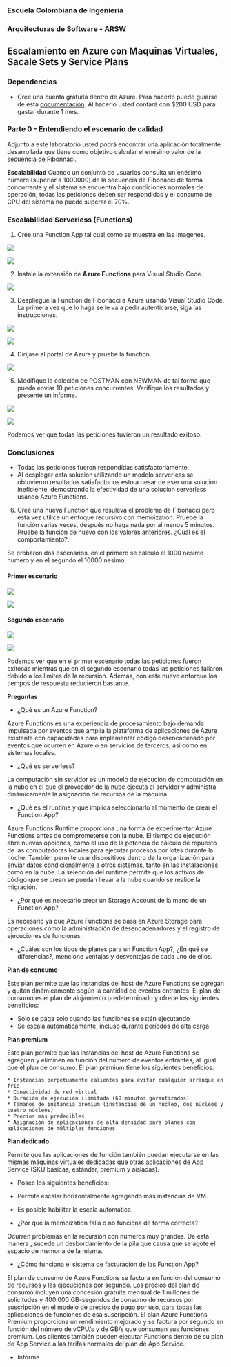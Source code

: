 ### Escuela Colombiana de Ingeniería
### Arquitecturas de Software - ARSW

## Escalamiento en Azure con Maquinas Virtuales, Sacale Sets y Service Plans

### Dependencias
* Cree una cuenta gratuita dentro de Azure. Para hacerlo puede guiarse de esta [documentación](https://azure.microsoft.com/en-us/free/search/?&ef_id=Cj0KCQiA2ITuBRDkARIsAMK9Q7MuvuTqIfK15LWfaM7bLL_QsBbC5XhJJezUbcfx-qAnfPjH568chTMaAkAsEALw_wcB:G:s&OCID=AID2000068_SEM_alOkB9ZE&MarinID=alOkB9ZE_368060503322_%2Bazure_b_c__79187603991_kwd-23159435208&lnkd=Google_Azure_Brand&dclid=CjgKEAiA2ITuBRDchty8lqPlzS4SJAC3x4k1mAxU7XNhWdOSESfffUnMNjLWcAIuikQnj3C4U8xRG_D_BwE). Al hacerlo usted contará con $200 USD para gastar durante 1 mes.

### Parte 0 - Entendiendo el escenario de calidad

Adjunto a este laboratorio usted podrá encontrar una aplicación totalmente desarrollada que tiene como objetivo calcular el enésimo valor de la secuencia de Fibonnaci.

**Escalabilidad**
Cuando un conjunto de usuarios consulta un enésimo número (superior a 1000000) de la secuencia de Fibonacci de forma concurrente y el sistema se encuentra bajo condiciones normales de operación, todas las peticiones deben ser respondidas y el consumo de CPU del sistema no puede superar el 70%.

### Escalabilidad Serverless (Functions)

1. Cree una Function App tal cual como se muestra en las  imagenes.

![](images/part3/part3-function-config.png)

![](images/part3/part3-function-configii.png)

2. Instale la extensión de **Azure Functions** para Visual Studio Code.

![](images/part3/part3-install-extension.png)

3. Despliegue la Function de Fibonacci a Azure usando Visual Studio Code. La primera vez que lo haga se le va a pedir autenticarse, siga las instrucciones.

![](images/part3/part3-deploy-function-1.png)

![](images/part3/part3-deploy-function-2.png)

4. Dirijase al portal de Azure y pruebe la function.

![](images/part3/part3-test-function.png)

5. Modifique la coleción de POSTMAN con NEWMAN de tal forma que pueda enviar 10 peticiones concurrentes. Verifique los resultados y presente un informe.

![](images/itera.png)


![](images/metricas1.png)

Podemos ver que todas las peticiones tuvieron un resultado exitoso.

### Conclusiones

 * Todas las peticiones fueron respondidas satisfactoriamente.
 * Al desplegar esta solucion utilizando un modelo serverless se obtuvieron resultados satisfactorios esto a pesar de eser una solucion ineficiente, demostrando la efectividad de una solucion serverless usando Azure Functions.


6. Cree una nueva Function que resuleva el problema de Fibonacci pero esta vez utilice un enfoque recursivo con memoization. Pruebe la función varias veces, después no haga nada por al menos 5 minutos. Pruebe la función de nuevo con los valores anteriores. ¿Cuál es el comportamiento?.

Se probaron dos escenarios, en el primero se calculó el 1000 nesimo numero y en el segundo el 10000 nesimo.

#### Primer escenario

![](images/memo1.png)

![](images/metricas2.png)

#### Segundo escenario

![](images/memo2.png)

![](images/metricas3.png)

Podemos ver que en el primer escenario todas las peticiones fueron exitosas mientras que en el segundo escenario todas las peticiones fallaron debido a los limites de la recursion. Ademas, con este nuevo enforque los tiempos de respuesta reducieron bastante.


**Preguntas**

* ¿Qué es un Azure Function?

Azure Functions es una experiencia de procesamiento bajo demanda impulsada por eventos que amplía la plataforma de aplicaciones de Azure existente con capacidades para implementar código desencadenado por eventos que ocurren en Azure o en servicios de terceros, así como en sistemas locales. 

* ¿Qué es serverless?

La computación sin servidor es un modelo de ejecución de computación en la nube en el que el proveedor de la nube ejecuta el servidor y administra dinámicamente la asignación de recursos de la máquina.

* ¿Qué es el runtime y que implica seleccionarlo al momento de crear el Function App?

Azure Functions Runtime proporciona una forma de experimentar Azure Functions antes de comprometerse con la nube. El tiempo de ejecución abre nuevas opciones, como el uso de la potencia de cálculo de repuesto de las computadoras locales para ejecutar procesos por lotes durante la noche. También permite usar  dispositivos dentro de la organización para enviar datos condicionalmente a otros sistemas, tanto en las instalaciones como en la nube.
La selección del runtime permite que los activos de código que se crean se puedan llevar a la nube cuando se realice la migración.


* ¿Por qué es necesario crear un Storage Account de la mano de un Function App?

Es necesario ya que Azure Functions se basa en Azure Storage para operaciones como la administración de desencadenadores y el registro de ejecuciones de funciones.

* ¿Cuáles son los tipos de planes para un Function App?, ¿En qué se diferencias?, mencione ventajas y desventajas de cada uno de ellos.

**Plan de consumo**

Este plan permite que las instancias del host de Azure Functions se agregan y quitan dinámicamente según la cantidad de eventos entrantes. 
El plan de consumo es el plan de alojamiento predeterminado y ofrece los siguientes beneficios:

 * Solo se paga solo cuando las funciones se estén ejecutando
 * Se escala automáticamente, incluso durante períodos de alta carga
 
**Plan premium**

Este plan permite que las instancias del host de Azure Functions se agreguen y eliminen en función del número de eventos entrantes, al igual que el plan de consumo.
El plan premium tiene los siguientes beneficios:

    * Instancias perpetuamente calientes para evitar cualquier arranque en frío
    * Conectividad de red virtual
    * Duración de ejecución ilimitada (60 minutos garantizados)
    * Tamaños de instancia premium (instancias de un núcleo, dos núcleos y cuatro núcleos)
    * Precios más predecibles
    * Asignación de aplicaciones de alta densidad para planes con aplicaciones de múltiples funciones
 
**Plan dedicado**

Permite que las aplicaciones de función también puedan ejecutarse en las mismas máquinas virtuales dedicadas que otras aplicaciones de App Service (SKU básicas, estándar, premium y aisladas).

   * Posee los siguientes beneficios: 
   * Permite escalar horizontalmente agregando más instancias de VM. 
   * Es posible habilitar la escala automática.

* ¿Por qué la memoization falla o no funciona de forma correcta?

Ocurren problemas en la recursión con números muy grandes. De esta manera , sucede un  desbordamiento de la pila que causa que se agote el espacio de memoria de la misma.

* ¿Cómo funciona el sistema de facturación de las Function App?

El plan de consumo de Azure Functions se factura en función del consumo de recursos y las ejecuciones por segundo. Los precios del plan de consumo incluyen una concesión gratuita mensual de 1 millones de solicitudes y 400.000 GB-segundos de consumo de recursos por suscripción en el modelo de precios de pago por uso, para todas las aplicaciones de funciones de esa suscripción.
El plan Azure Functions Premium proporciona un rendimiento mejorado y se factura por segundo en función del número de vCPU/s y de GB/s que consuman sus funciones premium. Los clientes también pueden ejecutar Functions dentro de su plan de App Service a las tarifas normales del plan de App Service.

* Informe
